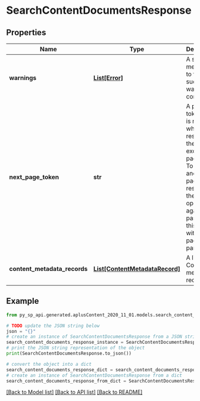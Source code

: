 # SearchContentDocumentsResponse


## Properties

Name | Type | Description | Notes
------------ | ------------- | ------------- | -------------
**warnings** | [**List[Error]**](Error.md) | A set of messages to the user, such as warnings or comments. | [optional] 
**next_page_token** | **str** | A page token that is returned when the results of the call exceed the page size. To get another page of results, call the operation again, passing in this value with the pageToken parameter. | [optional] 
**content_metadata_records** | [**List[ContentMetadataRecord]**](ContentMetadataRecord.md) | A list of A+ Content metadata records. | 

## Example

```python
from py_sp_api.generated.aplusContent_2020_11_01.models.search_content_documents_response import SearchContentDocumentsResponse

# TODO update the JSON string below
json = "{}"
# create an instance of SearchContentDocumentsResponse from a JSON string
search_content_documents_response_instance = SearchContentDocumentsResponse.from_json(json)
# print the JSON string representation of the object
print(SearchContentDocumentsResponse.to_json())

# convert the object into a dict
search_content_documents_response_dict = search_content_documents_response_instance.to_dict()
# create an instance of SearchContentDocumentsResponse from a dict
search_content_documents_response_from_dict = SearchContentDocumentsResponse.from_dict(search_content_documents_response_dict)
```
[[Back to Model list]](../README.md#documentation-for-models) [[Back to API list]](../README.md#documentation-for-api-endpoints) [[Back to README]](../README.md)


